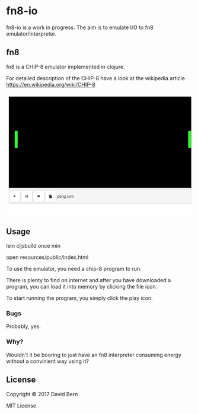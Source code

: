 # fn8-io

fn8-io is a work in progress.
The aim is to emulate I/O to fn8 emulator/interpreter.

## fn8

fn8 is a CHIP-8 emulator implemented in clojure.

For detailed description of the CHIP-8 have a look at the wikipedia article
https://en.wikipedia.org/wiki/CHIP-8

<img src="/doc/pong.png">

## Usage

lein cljsbuild once min

open resources/public/index.html

To use the emulator, you need a chip-8 program to run.

There is plenty to find on internet and after you have downloaded a program,
you can load it into memory by clicking the file icon.

To start running the program, you simply click the play icon.

### Bugs
Probably, yes.

### Why?
Wouldn't it be booring to just have an fn8 interpreter consuming energy without a convinient way using it?


## License

Copyright © 2017 David Bern

MIT License